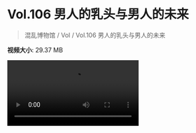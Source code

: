 # Vol.106 男人的乳头与男人的未来

> 混乱博物馆 / Vol / Vol.106 男人的乳头与男人的未来

**视频大小**: 29.37 MB

<div class="video"><video src="https://file.hsyhx.top/archive/混乱博物馆/Vol/106.mp4" controls preload>🤔 您的浏览器不支持 video 标签</video></div>